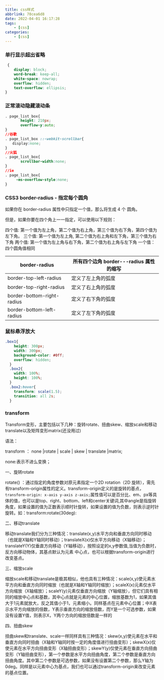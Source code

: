```yaml
---
title: css样式
abbrlink: 78cea6d8
date: 2022-04-01 16:17:28
tags: 
    - [css]
categories:
    - [css]
---
```


### 单行显示超出省略

```css
 {
    display: block;
    word-break: keep-all; 
    white-space: nowrap;
    overflow: hidden;
    text-overflow: ellipsis;
}
```
<!-- more -->


### 正常滚动隐藏滚动条

```css
. page_list_box{
       height: 210px;
       overflow-y:auto;
}
//谷歌
. page_list_box ::-webkit-scrollbar{
　　display:none;
}
//火狐
. page_list_box{
       scrollbar-width:none;
}
//ie
. page_list_box{
     -ms-overflow-style:none;
}
```
### CSS3 border-radius - 指定每个圆角

如果你在 border-radius 属性中只指定一个值，那么将生成 4 个 圆角。

但是，如果你要在四个角上一一指定，可以使用以下规则：

四个值: 第一个值为左上角，第二个值为右上角，第三个值为右下角，第四个值为左下角。
三个值: 第一个值为左上角, 第二个值为右上角和左下角，第三个值为右下角
两个值: 第一个值为左上角与右下角，第二个值为右上角与左下角
一个值： 四个圆角值相同

| border-radius              | 所有四个边角 border-*-*-radius 属性的缩写 |
| -------------------------- | ----------------------------------------- |
| border-top-left-radius     | 定义了左上角的弧度                        |
| border-top-right-radius    | 定义了右上角的弧度                        |
| border-bottom-right-radius | 定义了右下角的弧度                        |
| border-bottom-left-radius  | 定义了左下角的弧度                        |

### 鼠标悬浮放大
```css
.box1{
    height: 300px;
    width: 300px;
    background-color: #0ff;
    overflow: hidden;
  }
  .box2{
    width: 100%;
    height: 100%;
  }
  .box2:hover{
    transform: scale(1.5);
    transition: all 2s;
  }
```

### transform

Transform变形，主要包括以下几种：旋转rotate、扭曲skew、缩放scale和移动translate以及矩阵变形matrix(还没用过)

语法：

transform ： none |rotate | scale | skew | translate |matrix;

none:表示不进么变换；

一、旋转rotate

rotate() ：通过指定的角度参数对原元素指定一个2D rotation（2D 旋转），需先有transform-origin属性的定义。transform-origin定义的是旋转的基点，`transform-origin: x-axis y-axis z-axis;`属性值可以是百分比、em、px等具体的值，也可以是top、right、bottom、left和center关键词,其中angle是指旋转角度，如果设置的值为正数表示顺时针旋转，如果设置的值为负数，则表示逆时针旋转。如：transform:rotate(30deg):

二、移动translate

移动translate我们分为三种情况：translate(x,y)水平方向和垂直方向同时移动（也就是X轴和Y轴同时移动）；translateX(x)仅水平方向移动（X轴移动）；translateY(Y)仅垂直方向移动（Y轴移动），按照设定的x,y参数值,当值为负数时，反方向移动物体，其基点默认为元素 中心点，也可以根据transform-origin进行改变基点。

三、缩放scale

缩放scale和移动translate是极其相似，他也具有三种情况：scale(x,y)使元素水平方向和垂直方向同时缩放（也就是X轴和Y轴同时缩放）；scaleX(x)元素仅水平方向缩放（X轴缩放）；scaleY(y)元素仅垂直方向缩放（Y轴缩放），但它们具有相同的缩放中心点和基数，其中心点就是元素的中心位置，缩放基数为1，如果其值大于1元素就放大，反之其值小于1，元素缩小。同样基点在元素中心位置；中X表示水平方向缩放的倍数，Y表示垂直方向的缩放倍数，而Y是一个可选参数，如果没有设置Y值，则表示X，Y两个方向的缩放倍数是一样的

四、扭曲skew

扭曲skew和translate、scale一样同样具有三种情况：skew(x,y)使元素在水平和垂直方向同时扭曲（X轴和Y轴同时按一定的角度值进行扭曲变形）；skewX(x)仅使元素在水平方向扭曲变形（X轴扭曲变形）；skewY(y)仅使元素在垂直方向扭曲变形（Y轴扭曲变形），第一个参数是水平方向扭曲角度，第二个参数是垂直方向扭曲角度。其中第二个参数是可选参数，如果没有设置第二个参数，那么Y轴为0deg。同样是以元素中心为基点，我们也可以通过transform-origin来改变元素的基点位置。

